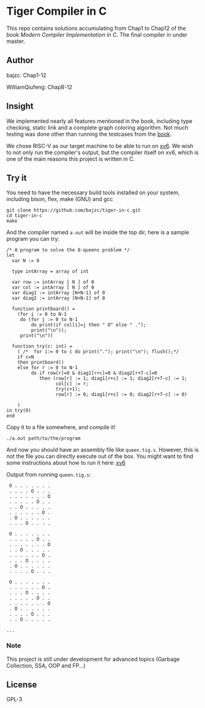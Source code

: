 # Tiger Compiler in C

This repo contains solutions accumulating from Chap1 to Chap12 of the book *Modern Compiler Implementation in C*.
The final compiler in under master.

## Author

bajzc: Chap1-12

WilliamQiufeng: Chap8-12

## Insight

We implemented nearly all features mentioned in the book, including type checking, static link and a complete graph coloring
algorithm. Not much testing was done other than running the testcases from the
[book](https://www.cs.princeton.edu/~appel/modern/testcases/).

We chose RISC-V as our target machine to be able to run on [xv6](https://github.com/bajzc/xv6-riscv). We wish to not only run the compiler's output, but the compiler itself on xv6, which is one of the main reasons this project is written in C.

## Try it
You need to have the necessary build tools installed on your system, including bison, flex, make (GNU) and gcc

```shell
git clone https://github.com/bajzc/tiger-in-c.git
cd tiger-in-c
make
```

And the compiler named ``a.out`` will be inside the top dir, here is a sample program you can try:
```tiger
/* A program to solve the 8-queens problem */
let
  var N := 8

  type intArray = array of int

  var row := intArray [ N ] of 0
  var col := intArray [ N ] of 0
  var diag1 := intArray [N+N-1] of 0
  var diag2 := intArray [N+N-1] of 0

  function printboard() =
    (for i := 0 to N-1
     do (for j := 0 to N-1
         do print(if col[i]=j then " O" else " .");
         print("\n"));
     print("\n"))

  function try(c: int) =
    ( /*  for i:= 0 to c do print("."); print("\n"); flush();*/
    if c=N
    then printboard()
    else for r := 0 to N-1
         do if row[r]=0 & diag1[r+c]=0 & diag2[r+7-c]=0
            then (row[r] := 1; diag1[r+c] := 1; diag2[r+7-c] := 1;
                  col[c] := r;
                  try(c+1);
                  row[r] := 0; diag1[r+c] := 0; diag2[r+7-c] := 0)

    )
in try(0)
end
```

Copy it to a file somewhere, and compile it!
```shell
./a.out path/to/the/program
```

And now you should have an assembly file like ``queen.tig.s``. However, this is not the file you can directly
execute out of the box. You might want to find some instructions about how to run it here: [xv6](https://github.com/bajzc/xv6-riscv)

Output from running ``queen.tig.s``:
```
 O . . . . . . .
 . . . . O . . .
 . . . . . . . O
 . . . . . O . .
 . . O . . . . .
 . . . . . . O .
 . O . . . . . .
 . . . O . . . .

 O . . . . . . .
 . . . . . O . .
 . . . . . . . O
 . . O . . . . .
 . . . . . . O .
 . . . O . . . .
 . O . . . . . .
 . . . . O . . .

 O . . . . . . .
 . . . . . . O .
 . . . O . . . .
 . . . . . O . .
 . . . . . . . O
 . O . . . . . .
 . . . . O . . .
 . . O . . . . .
 
...
```

### Note

This project is still under development for advanced topics (Garbage Collection, SSA, OOP and FP...)

## License
GPL-3
